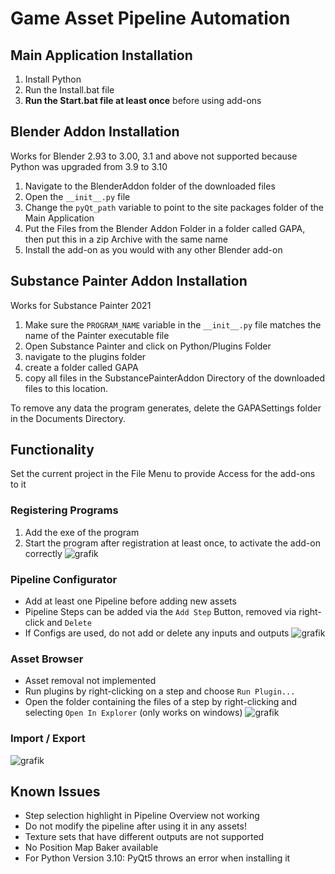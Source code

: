 # Game Asset Pipeline Automation
## Main Application Installation
1. Install Python
2. Run the Install.bat file
3. **Run the Start.bat file at least once** before using add-ons

## Blender Addon Installation
Works for Blender 2.93 to 3.00, 3.1 and above not supported because Python was upgraded from 3.9 to 3.10
1. Navigate to the BlenderAddon folder of the downloaded files
2. Open the `__init__.py` file
3. Change the `pyQt_path` variable to point to the site packages folder of the Main Application
4. Put the Files from the Blender Addon Folder in a folder called GAPA, then put this in a zip Archive with the same name
5. Install the add-on as you would with any other Blender add-on

## Substance Painter Addon Installation
Works for Substance Painter 2021
1. Make sure the `PROGRAM_NAME` variable in the `__init__.py` file matches the name of the Painter executable file
2. Open Substance Painter and click on Python/Plugins Folder
3. navigate to the plugins folder
4. create a folder called GAPA
5. copy all files in the SubstancePainterAddon Directory of the downloaded files to this location.

To remove any data the program generates, delete the GAPASettings folder in the Documents Directory.

## Functionality
Set the current project in the File Menu to provide Access for the add-ons to it
### Registering Programs
1. Add the exe of the program
2. Start the program after registration at least once, to activate the add-on correctly
![grafik](https://user-images.githubusercontent.com/13368962/151027992-8ee00ab7-7987-40f2-aceb-d33df4258ca1.png)

### Pipeline Configurator
- Add at least one Pipeline before adding new assets
- Pipeline Steps can be added via the `Add Step` Button, removed via right-click and `Delete`
- If Configs are used, do not add or delete any inputs and outputs
![grafik](https://user-images.githubusercontent.com/13368962/151027781-143d3791-c304-4c39-84a9-08e7f82d6e65.png)

### Asset Browser
- Asset removal not implemented
- Run plugins by right-clicking on a step and choose `Run Plugin...`
- Open the folder containing the files of a step by right-clicking and selecting `Open In Explorer` (only works on windows)
![grafik](https://user-images.githubusercontent.com/13368962/151027548-150bb62f-f999-43ba-b800-a17cedfe4bfe.png)

### Import / Export
![grafik](https://user-images.githubusercontent.com/13368962/151029251-79f483c8-118a-4cb5-9c3f-fdeb3860534e.png)

## Known Issues
- Step selection highlight in Pipeline Overview not working
- Do not modify the pipeline after using it in any assets!
- Texture sets that have different outputs are not supported
- No Position Map Baker available
- For Python Version 3.10: PyQt5 throws an error when installing it

